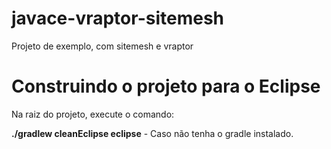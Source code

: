 javace-vraptor-sitemesh
=======================

Projeto de exemplo, com sitemesh e vraptor

Construindo o projeto para o Eclipse
====================================

Na raiz do projeto, execute o comando:

**./gradlew cleanEclipse eclipse** - Caso não tenha o gradle instalado.
